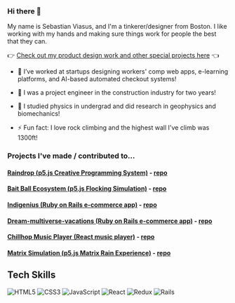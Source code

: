 ### Hi there 👋

My name is Sebastian Viasus, and I'm a tinkerer/designer from Boston. I like working with my hands and making sure things work for people the best that they can. 

👉 [Check out my product design work and other special projects here]( https://www.sebastianviasus.com/ ) 👈

- 🔭 I’ve worked at startups designing workers' comp web apps, e-learning platforms, and AI-based automated checkout systems! 

- 🚧 I was a project engineer in the construction industry for two years!

- 🌋 I studied physics in undergrad and did research in geophysics and biomechanics!

- ⚡ Fun fact: I love rock climbing and the highest wall I've climb was 1300ft!

### Projects I've made / contributed to...


#### [Raindrop (p5.js Creative Programming System)](https://seabass617.github.io/Raindrop/) - [repo](https://github.com/seabass617/Raindrop)
#### [Bait Ball Ecosystem (p5.js Flocking Simulation)](https://seabass617.github.io/Ecosystem-Project-5-Autonomy/) - [repo](https://github.com/seabass617/Ecosystem-Project-5-Autonomy)
#### [Indigenius (Ruby on Rails e-commerce app)](https://www.indigenius.space/) - [repo](https://github.com/seabass617/indigenius)
#### [Dream-multiverse-vacations (Ruby on Rails e-commerce app)](http://multiverse-vacation.herokuapp.com/) - [repo](https://github.com/seabass617/dream_multiverse_vacations)
#### [Chillhop Music Player (React music player)](https://seabass617.github.io/music-app/) - [repo](https://github.com/seabass617/music-app)
#### [Matrix Simulation (p5.js Matrix Rain Experience)](https://seabass617.github.io/Matrix-Simulation/) - [repo](https://github.com/seabass617/Matrix-Simulation)

## Tech Skills

![HTML5](https://img.shields.io/badge/-HTML5-E34F26?style=flat-square&logo=html5&logoColor=white)
![CSS3](https://img.shields.io/badge/-CSS3-1572B6?style=flat-square&logo=css3)
![JavaScript](https://img.shields.io/badge/-JavaScript-black?style=flat-square&logo=javascript)
![React](https://img.shields.io/badge/-React-black?style=flat-square&logo=react)
![Redux](https://img.shields.io/badge/-Redux-black?style=flat-square&logo==redux)
![Rails]( https://img.shields.io/badge/-Rails-red?style=flat-square&logo=ruby-on-rails)
